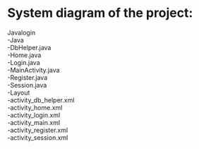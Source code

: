 # System diagram of the project:
Javalogin<br/>
  -Java<br/>
    -DbHelper.java<br/>
    -Home.java<br/>
    -Login.java<br/>
    -MainActivity.java<br/>
    -Register.java<br/>
    -Session.java<br/>
  -Layout<br/>
    -activity_db_helper.xml<br/>
    -activity_home.xml<br/>
    -activity_login.xml<br/>
    -activity_main.xml<br/>
    -activity_register.xml<br/>
    -activity_session.xml
  
